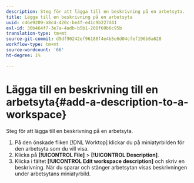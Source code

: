 ```yaml
---
description: Steg för att lägga till en beskrivning på en arbetsyta.
title: Lägga till en beskrivning på en arbetsyta
uuid: c46e9209-a8c4-420c-be4f-e41c9b227d41
exl-id: 30b464f7-3e7a-4adb-b5b1-208f60b6c95b
translation-type: tm+mt
source-git-commit: d9df90242ef96188f4e4b5e6d04cfef196b0a628
workflow-type: tm+mt
source-wordcount: '66'
ht-degree: 1%

---
```


# Lägga till en beskrivning till en arbetsyta{#add-a-description-to-a-workspace}

Steg för att lägga till en beskrivning på en arbetsyta.

1. På den önskade fliken [!DNL Worktop] klickar du på miniatyrbilden för den arbetsyta som du vill visa.
1. Klicka på **[!UICONTROL File]** > **[!UICONTROL Description]**.
1. Klicka i fältet **[!UICONTROL Edit workspace description]** och skriv en beskrivning.
När du sparar och stänger arbetsytan visas beskrivningen under arbetsytans miniatyrbild.
